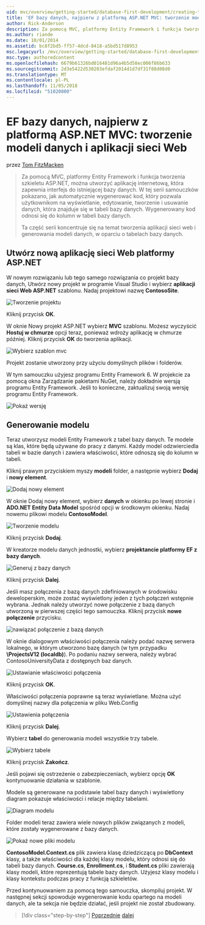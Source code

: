 ```yaml
---
uid: mvc/overview/getting-started/database-first-development/creating-the-web-application
title: 'EF bazy danych, najpierw z platformą ASP.NET MVC: tworzenie modeli danych i aplikacji sieci Web | Dokumentacja firmy Microsoft'
author: Rick-Anderson
description: Za pomocą MVC, platformy Entity Framework i funkcja tworzenia szkieletu ASP.NET, można utworzyć aplikację internetową, która zapewnia interfejs do istniejącej bazy danych. Ten samouczek seri...
ms.author: riande
ms.date: 10/01/2014
ms.assetid: bc8f2bd5-ff57-4dcd-8418-a5bd517d8953
msc.legacyurl: /mvc/overview/getting-started/database-first-development/creating-the-web-application
msc.type: authoredcontent
ms.openlocfilehash: 6679b61326bd016481d96a4b5d58ec006f86b633
ms.sourcegitcommit: 2d3e5422d530203efdaf2014d1d7df31f88d08d0
ms.translationtype: MT
ms.contentlocale: pl-PL
ms.lasthandoff: 11/05/2018
ms.locfileid: "51020800"
---
```

<a name="ef-database-first-with-aspnet-mvc-creating-the-web-application-and-data-models"></a>EF bazy danych, najpierw z platformą ASP.NET MVC: tworzenie modeli danych i aplikacji sieci Web
====================
przez [Tom FitzMacken](https://github.com/tfitzmac)

> Za pomocą MVC, platformy Entity Framework i funkcja tworzenia szkieletu ASP.NET, można utworzyć aplikację internetową, która zapewnia interfejs do istniejącej bazy danych. W tej serii samouczków pokazano, jak automatycznie wygenerować kod, który pozwala użytkownikom na wyświetlanie, edytowanie, tworzenie i usuwanie danych, która znajduje się w tabeli bazy danych. Wygenerowany kod odnosi się do kolumn w tabeli bazy danych.
> 
> Ta część serii koncentruje się na temat tworzenia aplikacji sieci web i generowania modeli danych, w oparciu o tabelach bazy danych.


## <a name="create-a-new-aspnet-web-application"></a>Utwórz nową aplikację sieci Web platformy ASP.NET

W nowym rozwiązaniu lub tego samego rozwiązania co projekt bazy danych, Utwórz nowy projekt w programie Visual Studio i wybierz **aplikacji sieci Web ASP.NET** szablonu. Nadaj projektowi nazwę **ContosoSite**.

![Tworzenie projektu](creating-the-web-application/_static/image1.png)

Kliknij przycisk **OK**.

W oknie Nowy projekt ASP.NET wybierz **MVC** szablonu. Możesz wyczyścić **Hostuj w chmurze** opcji teraz, ponieważ wdroży aplikację w chmurze później. Kliknij przycisk **OK** do tworzenia aplikacji.

![Wybierz szablon mvc](creating-the-web-application/_static/image2.png)

Projekt zostanie utworzony przy użyciu domyślnych plików i folderów.

W tym samouczku użyjesz programu Entity Framework 6. W projekcie za pomocą okna Zarządzanie pakietami NuGet, należy dokładnie wersją programu Entity Framework. Jeśli to konieczne, zaktualizuj swoją wersję programu Entity Framework.

![Pokaż wersję](creating-the-web-application/_static/image3.png)

## <a name="generate-the-models"></a>Generowanie modelu

Teraz utworzysz modeli Entity Framework z tabel bazy danych. Te modele są klas, które będą używane do pracy z danymi. Każdy model odzwierciedla tabeli w bazie danych i zawiera właściwości, które odnoszą się do kolumn w tabeli.

Kliknij prawym przyciskiem myszy **modeli** folder, a następnie wybierz **Dodaj** i **nowy element**.

![Dodaj nowy element](creating-the-web-application/_static/image4.png)

W oknie Dodaj nowy element, wybierz **danych** w okienku po lewej stronie i **ADO.NET Entity Data Model** spośród opcji w środkowym okienku. Nadaj nowemu plikowi modelu **ContosoModel**.

![Tworzenie modelu](creating-the-web-application/_static/image5.png)

Kliknij przycisk **Dodaj**.

W kreatorze modelu danych jednostki, wybierz **projektancie platformy EF z bazy danych**.

![Generuj z bazy danych](creating-the-web-application/_static/image6.png)

Kliknij przycisk **Dalej**.

Jeśli masz połączenia z bazą danych zdefiniowanych w środowisku deweloperskim, może zostać wyświetlony jeden z tych połączeń wstępnie wybrana. Jednak należy utworzyć nowe połączenie z bazą danych utworzoną w pierwszej części tego samouczka. Kliknij przycisk **nowe połączenie** przycisku.

![nawiązać połączenie z bazą danych](creating-the-web-application/_static/image7.png)

W oknie dialogowym właściwości połączenia należy podać nazwę serwera lokalnego, w którym utworzono bazę danych (w tym przypadku **\ProjectsV12 (localdb)**). Po podaniu nazwy serwera, należy wybrać ContosoUniversityData z dostępnych baz danych.

![Ustawianie właściwości połączenia](creating-the-web-application/_static/image8.png)

Kliknij przycisk **OK**.

Właściwości połączenia poprawne są teraz wyświetlane. Można użyć domyślnej nazwy dla połączenia w pliku Web.Config

![Ustawienia połączenia](creating-the-web-application/_static/image9.png)

Kliknij przycisk **Dalej**.

Wybierz **tabel** do generowania modeli wszystkie trzy tabele.

![Wybierz tabele](creating-the-web-application/_static/image10.png)

Kliknij przycisk **Zakończ**.

Jeśli pojawi się ostrzeżenie o zabezpieczeniach, wybierz opcję **OK** kontynuowanie działania w szablonie.

Modele są generowane na podstawie tabel bazy danych i wyświetlony diagram pokazuje właściwości i relacje między tabelami.

![Diagram modelu](creating-the-web-application/_static/image11.png)

Folder modeli teraz zawiera wiele nowych plików związanych z modeli, które zostały wygenerowane z bazy danych.

![Pokaż nowe pliki modelu](creating-the-web-application/_static/image12.png)

**ContosoModel.Context.cs** plik zawiera klasę dziedziczącą po **DbContext** klasy, a także właściwości dla każdej klasy modelu, który odnosi się do tabeli bazy danych. **Course.cs**, **Enrollment.cs**, i **Student.cs** pliki zawierają klasy modeli, które reprezentują tabele bazy danych. Użyjesz klasy modelu i klasy kontekstu podczas pracy z funkcją szkieletów.

Przed kontynuowaniem za pomocą tego samouczka, skompiluj projekt. W następnej sekcji spowoduje wygenerowanie kodu opartego na modeli danych, ale ta sekcja nie będzie działać, jeśli projekt nie został zbudowany.

> [!div class="step-by-step"]
> [Poprzednie](setting-up-database.md)
> [dalej](generating-views.md)
